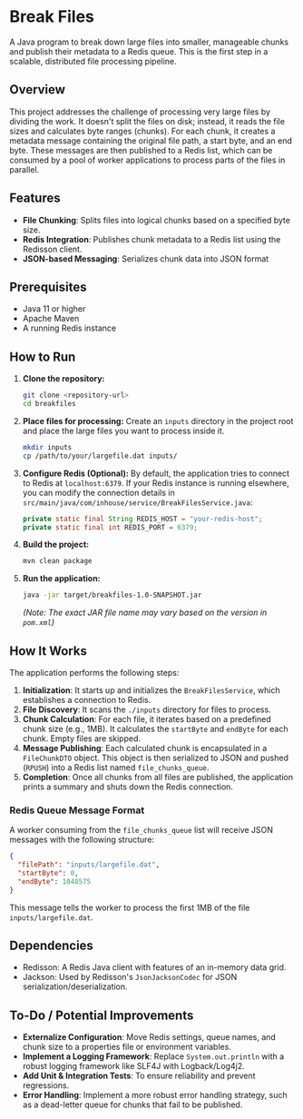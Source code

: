# Break Files

A Java program to break down large files into smaller, manageable chunks and publish their metadata to a Redis queue. This is the first step in a scalable, distributed file processing pipeline.

## Overview

This project addresses the challenge of processing very large files by dividing the work. It doesn't split the files on disk; instead, it reads the file sizes and calculates byte ranges (chunks). For each chunk, it creates a metadata message containing the original file path, a start byte, and an end byte. These messages are then published to a Redis list, which can be consumed by a pool of worker applications to process parts of the files in parallel.

## Features

-   **File Chunking**: Splits files into logical chunks based on a specified byte size.
-   **Redis Integration**: Publishes chunk metadata to a Redis list using the Redisson client.
-   **JSON-based Messaging**: Serializes chunk data into JSON format

## Prerequisites

-   Java 11 or higher
-   Apache Maven
-   A running Redis instance

## How to Run

1.  **Clone the repository:**
    ```sh
    git clone <repository-url>
    cd breakfiles
    ```

2.  **Place files for processing:**
    Create an `inputs` directory in the project root and place the large files you want to process inside it.
    ```sh
    mkdir inputs
    cp /path/to/your/largefile.dat inputs/
    ```

3.  **Configure Redis (Optional):**
    By default, the application tries to connect to Redis at `localhost:6379`. If your Redis instance is running elsewhere, you can modify the connection details in `src/main/java/com/inhouse/service/BreakFilesService.java`:
    ```java
    private static final String REDIS_HOST = "your-redis-host";
    private static final int REDIS_PORT = 6379;
    ```

4.  **Build the project:**
    ```sh
    mvn clean package
    ```

5.  **Run the application:**
    ```sh
    java -jar target/breakfiles-1.0-SNAPSHOT.jar
    ```
    *(Note: The exact JAR file name may vary based on the version in `pom.xml`)*

## How It Works

The application performs the following steps:

1.  **Initialization**: It starts up and initializes the `BreakFilesService`, which establishes a connection to Redis.
2.  **File Discovery**: It scans the `./inputs` directory for files to process.
3.  **Chunk Calculation**: For each file, it iterates based on a predefined chunk size (e.g., 1MB). It calculates the `startByte` and `endByte` for each chunk. Empty files are skipped.
4.  **Message Publishing**: Each calculated chunk is encapsulated in a `FileChunkDTO` object. This object is then serialized to JSON and pushed (`RPUSH`) into a Redis list named `file_chunks_queue`.
5.  **Completion**: Once all chunks from all files are published, the application prints a summary and shuts down the Redis connection.

### Redis Queue Message Format

A worker consuming from the `file_chunks_queue` list will receive JSON messages with the following structure:

```json
{
  "filePath": "inputs/largefile.dat",
  "startByte": 0,
  "endByte": 1048575
}
```

This message tells the worker to process the first 1MB of the file `inputs/largefile.dat`.

## Dependencies

-   Redisson: A Redis Java client with features of an in-memory data grid.
-   Jackson: Used by Redisson's `JsonJacksonCodec` for JSON serialization/deserialization.

## To-Do / Potential Improvements

-   **Externalize Configuration**: Move Redis settings, queue names, and chunk size to a properties file or environment variables.
-   **Implement a Logging Framework**: Replace `System.out.println` with a robust logging framework like SLF4J with Logback/Log4j2.
-   **Add Unit & Integration Tests**: To ensure reliability and prevent regressions.
-   **Error Handling**: Implement a more robust error handling strategy, such as a dead-letter queue for chunks that fail to be published.